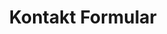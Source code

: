 ---
title: Kontakt Formular
routes:
  default: '/contact/form'
forms:
  contact-form:
    fields:
      message:
        label: message
        autofocus: off
        autocomplete: off
        type: hidden

      name:
        label: name
        autofocus: off
        autocomplete: off
        type: hidden

      email:
        label: email
        autofocus: off
        autocomplete: off
        type: hidden

      user_message:
        label: CONTACT.FORM_MESSAGE
        size: long
        placeholder: CONTACT.FORM_MESSAGE
        autofocus: on
        type: textarea
        outerclasses: form-element
        validate:
          required: true

      user_topic:
        label: CONTACT.FORM_TOPIC
        type: select
        outerclasses: form-element
        options:
          atlas: VIA.WSV
          schul: GeoPortal.WSV
          hand: GeoKatalog.WSV (Fragen/Anmeldung)
          umwe: GeoKatalog.WSV (Fragen/Anmeldung)
          beho: DesktopGIS.WSV (ArcGIS, Citrix)
          lehre: DesktopGIS.WSV (ArcGIS, Citrix)
          univ: BWaStrLocator
          medi: GeoTools.WSV
          map: Kartenclient
          buhnen: BuhnenGIS.WSV
        validate:
          required: true

      user_firstname:
        label: CONTACT.FORM_FIRSTNAME
        placeholder: CONTACT.FORM_FIRSTNAME
        autocomplete: on
        type: text
        outerclasses: form-element
        validate:
          required: true

      user_lastname:
        label: CONTACT.FORM_LASTNAME
        placeholder: CONTACT.FORM_LASTNAME
        autocomplete: on
        type: text
        outerclasses: form-element
        validate:
          required: true

      user_email:
        label: CONTACT.FORM_EMAIL
        placeholder: CONTACT.FORM_EMAIL
        type: email
        outerclasses: form-element
        validate:
          rule: email
          required: true

      user_organisation:
        label: CONTACT.FORM_COMPANY
        placeholder: CONTACT.FORM_COMPANY
        autocomplete: on
        type: text
        outerclasses: form-element

      user_phone:
        label: CONTACT.FORM_PHONE
        placeholder: CONTACT.FORM_PHONE
        type: text
        outerclasses: form-element

      user_file:
        label: CONTACT.FORM_UPLOAD
        type: file
        multiple: false
        destination: 'user/data/contact-form/files'
        filesize: 10
        avoid_overwriting: false
        random_name: false
        accept:
          - '*'

    buttons:
      - type: submit
        value: COMMON.FORM_BUTTON_SUBMIT
        outerclasses: subtext-submit
        classes: button

    process:
      - email:
          from: "{{ config.plugins.email.from }}"
          to:
            - "{{ config.plugins.email.to }}"
            - "{{ form.value.user_email }}"
          reply_to:
            - "{{ form.value.user_email }}"
          subject: CONTACT.REPORT_EMAIL_SUBJECT
          body: "{% include 'forms/contact/contact.email.html.twig' %}"
          attachments:
            - user_file
      - save:
          fileprefix: contact-
          dateformat: Ymd-His-u
          extension: txt
          body: "{% include 'forms/data.txt.twig' %}"
      - message: CONTACT.SUCCESS
      - display: "/contact/success"
---